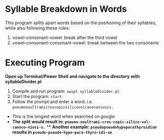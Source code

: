 # Syllable Breakdown in Words
This program splits apart words based on the positioning of their syllables, while also following these rules:
1. vowel–consonant–vowel: break after the third vowel
2. vowel–consonant–consonant–vowel: break between the two consonants 

# Executing Program
**Open up Terminal/Power Shell and navigate to the directory with syllableDivider.pl**
1. Compile and run program: ``` swipl syllableDivider.pl ```
2. Start the program: ``` start. ```
3. Follow the prompt and enter a word: i.e. ``` pneumonoultramicroscopicsilicovolcanoconiosis. ```
* This is the longest word when searched on google
* **The split would result in: ``` pneumo-noultrami-cros-copic-silico-vol-canoco-niosi-s. ```**
** **Another example: ``` pseudopseudohypoparathyroidism ``` results in ``` pseudo-pseudo-hypo-para-thyro-idi-sm ```**
